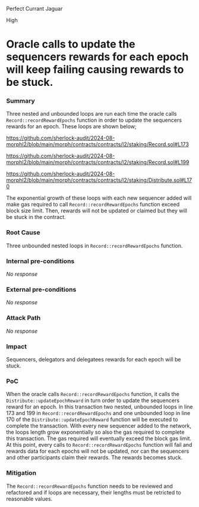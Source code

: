 Perfect Currant Jaguar

High

# Oracle calls to update the sequencers rewards for each epoch will keep failing causing rewards to be stuck.

### Summary

Three nested and unbounded loops are run each time the oracle calls `Record::recordRewardEpochs` function in order to update the sequencers rewards for an epoch. These loops are shown below;

https://github.com/sherlock-audit/2024-08-morphl2/blob/main/morph/contracts/contracts/l2/staking/Record.sol#L173

https://github.com/sherlock-audit/2024-08-morphl2/blob/main/morph/contracts/contracts/l2/staking/Record.sol#L199

https://github.com/sherlock-audit/2024-08-morphl2/blob/main/morph/contracts/contracts/l2/staking/Distribute.sol#L170

The exponential growth of these loops with each new sequencer added will make gas required to call `Record::recordRewardEpochs` function exceed block size limit. Then, rewards will not be updated or claimed but they will be stuck in the contract.

### Root Cause

Three unbounded nested loops in `Record::recordRewardEpochs` function.

### Internal pre-conditions

_No response_

### External pre-conditions

_No response_

### Attack Path

_No response_

### Impact

Sequencers, delegators and delegatees rewards for each epoch will be stuck. 

### PoC

When the oracle calls `Record::recordRewardEpochs` function, it calls the `Distribute::updateEpochReward` in turn order to update the sequencers reward for an epoch. In this transaction two nested, unbounded loops in line 173 and 199 in `Record::recordRewardEpochs` and one unbounded loop in line 170 of the `Distribute::updateEpochReward` function will be executed to complete the transaction. With every new sequencer added to the network, the loops length grow exponentially so also the gas required to complete this transaction. 
The gas required will eventually exceed the block gas limit. At this point, every calls to `Record::recordRewardEpochs` function will fail and rewards data for each epochs will not be updated, nor can the sequencers and other participants claim their rewards. The rewards becomes stuck.

### Mitigation

The `Record::recordRewardEpochs` function needs to be reviewed and refactored and if loops are necessary, their lengths must be retricted to reasonable values. 